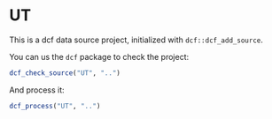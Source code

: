 # UT

This is a dcf data source project, initialized with `dcf::dcf_add_source`.

You can us the `dcf` package to check the project:

```R
dcf_check_source("UT", "..")
```

And process it:

```R
dcf_process("UT", "..")
```
